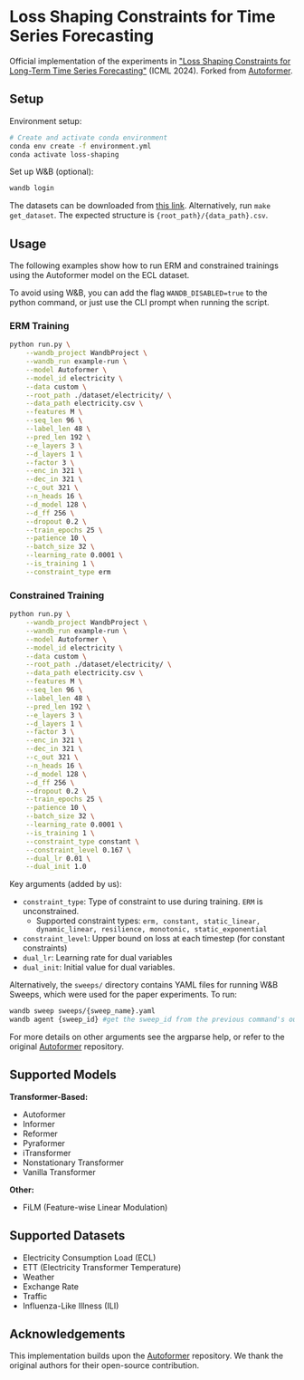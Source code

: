 # Loss Shaping Constraints for Time Series Forecasting

Official implementation of the experiments in ["Loss Shaping Constraints for Long-Term Time Series Forecasting"](https://arxiv.org/abs/2402.09373) (ICML 2024). Forked from [Autoformer](https://github.com/thuml/Autoformer).

## Setup
Environment setup:

```bash
# Create and activate conda environment
conda env create -f environment.yml
conda activate loss-shaping
```

Set up W&B (optional):

```bash
wandb login
```

The datasets can be downloaded from [this link](https://drive.google.com/file/d/1uloXiB57ofJKA7Ozayy4wVLNuYv8Tbbq/view?usp=sharing). Alternatively, run `make get_dataset`. The expected structure is `{root_path}/{data_path}.csv`.

## Usage
The following examples show how to run ERM and constrained trainings using the Autoformer model on the ECL dataset.

To avoid using W&B, you can add the flag `WANDB_DISABLED=true` to the python command, or just use the CLI prompt when running the script.

### ERM Training
```bash
python run.py \
    --wandb_project WandbProject \
    --wandb_run example-run \
    --model Autoformer \
    --model_id electricity \
    --data custom \
    --root_path ./dataset/electricity/ \
    --data_path electricity.csv \
    --features M \
    --seq_len 96 \
    --label_len 48 \
    --pred_len 192 \
    --e_layers 3 \
    --d_layers 1 \
    --factor 3 \
    --enc_in 321 \
    --dec_in 321 \
    --c_out 321 \
    --n_heads 16 \
    --d_model 128 \
    --d_ff 256 \
    --dropout 0.2 \
    --train_epochs 25 \
    --patience 10 \
    --batch_size 32 \
    --learning_rate 0.0001 \
    --is_training 1 \
    --constraint_type erm
```

### Constrained Training
```bash
python run.py \
    --wandb_project WandbProject \
    --wandb_run example-run \
    --model Autoformer \
    --model_id electricity \
    --data custom \
    --root_path ./dataset/electricity/ \
    --data_path electricity.csv \
    --features M \
    --seq_len 96 \
    --label_len 48 \
    --pred_len 192 \
    --e_layers 3 \
    --d_layers 1 \
    --factor 3 \
    --enc_in 321 \
    --dec_in 321 \
    --c_out 321 \
    --n_heads 16 \
    --d_model 128 \
    --d_ff 256 \
    --dropout 0.2 \
    --train_epochs 25 \
    --patience 10 \
    --batch_size 32 \
    --learning_rate 0.0001 \
    --is_training 1 \
    --constraint_type constant \
    --constraint_level 0.167 \
    --dual_lr 0.01 \
    --dual_init 1.0
```

Key arguments (added by us):
- `constraint_type`: Type of constraint to use during training. `ERM` is unconstrained. 
  - Supported constraint types: `erm, constant, static_linear, dynamic_linear, resilience, monotonic, static_exponential`
- `constraint_level`: Upper bound on loss at each timestep (for constant constraints)
- `dual_lr`: Learning rate for dual variables
- `dual_init`: Initial value for dual variables.

Alternatively, the `sweeps/` directory contains YAML files for running W&B Sweeps, which were used for the paper experiments. To run: 

```bash
wandb sweep sweeps/{sweep_name}.yaml
wandb agent {sweep_id} #get the sweep_id from the previous command's output.
```

For more details on other arguments see the argparse help, or refer to the original [Autoformer](https://github.com/thuml/Autoformer) repository.

## Supported Models

**Transformer-Based:**
- Autoformer
- Informer
- Reformer
- Pyraformer
- iTransformer
- Nonstationary Transformer
- Vanilla Transformer

**Other:**
- FiLM (Feature-wise Linear Modulation)

## Supported Datasets
- Electricity Consumption Load (ECL)
- ETT (Electricity Transformer Temperature)
- Weather
- Exchange Rate
- Traffic
- Influenza-Like Illness (ILI)

## Acknowledgements

This implementation builds upon the [Autoformer](https://github.com/thuml/Autoformer) repository. We thank the original authors for their open-source contribution.